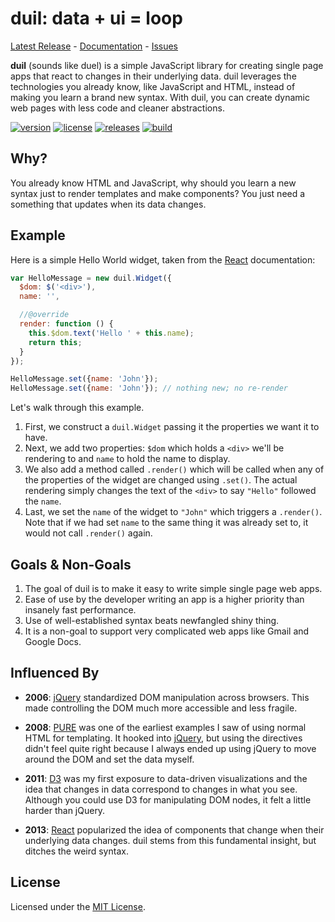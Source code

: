 # duil: data + ui = loop
[Latest Release] - [Documentation] - [Issues]

**duil** (sounds like duel) is a simple JavaScript library for creating single page apps that react to changes in their underlying data. duil leverages the technologies you already know, like JavaScript and HTML, instead of making you learn a brand new syntax. With duil, you can create dynamic web pages with less code and cleaner abstractions.

[![version][badge-version]](https://github.com/metaist/duil.js/blob/master/CHANGELOG.md)
[![license][badge-license]](https://github.com/metaist/duil.js/blob/master/LICENSE.md)
[![releases][badge-release]][Latest Release]
[![build][badge-travis]](https://travis-ci.org/metaist/duil.js)

[Latest Release]: https://github.com/metaist/duil.js/releases/latest
[Documentation]: https://metaist.github.io/duil.js/
[Issues]: https://github.com/metaist/duil.js/issues

[badge-version]: https://img.shields.io/badge/version-0.2.0-blue.svg
[badge-license]: https://img.shields.io/badge/license-MIT-blue.svg
[badge-release]: https://img.shields.io/github/downloads/metaist/duil.js/total.svg
[badge-travis]: https://travis-ci.org/metaist/duil.js.svg?branch=master

## Why?
You already know HTML and JavaScript, why should you learn a new syntax just to render templates and make components? You just need a something that updates when its data changes.

## Example
Here is a simple Hello World widget, taken from the [React] documentation:
```javascript
var HelloMessage = new duil.Widget({
  $dom: $('<div>'),
  name: '',

  //@override
  render: function () {
    this.$dom.text('Hello ' + this.name);
    return this;
  }
});

HelloMessage.set({name: 'John'});
HelloMessage.set({name: 'John'}); // nothing new; no re-render
```

Let's walk through this example.

1. First, we construct a `duil.Widget` passing it the properties we want it to have.
2. Next, we add two properties: `$dom` which holds a `<div>` we'll be rendering to and `name` to hold the name to display.
3. We also add a method called `.render()` which will be called when any of the properties of the widget are changed using `.set()`. The actual rendering simply changes the text of the `<div>` to say `"Hello"` followed the `name`.
4. Last, we set the `name` of the widget to `"John"` which triggers a `.render()`. Note that if we had set `name` to the same thing it was already set to, it would not call `.render()` again.

[1]: https://reactjs.org/

## Goals & Non-Goals
1. The goal of duil is to make it easy to write simple single page web apps.
2. Ease of use by the developer writing an app is a higher priority than insanely fast performance.
3. Use of well-established syntax beats newfangled shiny thing.
4. It is a non-goal to support very complicated web apps like Gmail and Google Docs.

## Influenced By
- **2006**: [jQuery] standardized DOM manipulation across browsers. This made controlling the DOM much more accessible and less fragile.

- **2008**: [PURE] was one of the earliest examples I saw of using normal HTML for templating. It hooked into [jQuery], but using the directives didn't feel quite right because I always ended up using jQuery to move around the DOM and set the data myself.

- **2011**: [D3] was my first exposure to data-driven visualizations and the idea that changes in data correspond to changes in what you see. Although you could use D3 for manipulating DOM nodes, it felt a little harder than jQuery.

- **2013**: [React] popularized the idea of components that change when their underlying data changes. duil stems from this fundamental insight, but ditches the weird syntax.

[D3]: https://d3js.org/
[jQuery]: http://jquery.com/
[PURE]: https://pure-js.com/
[React]: https://reactjs.org/

## License
Licensed under the [MIT License].

[MIT License]: http://opensource.org/licenses/MIT
